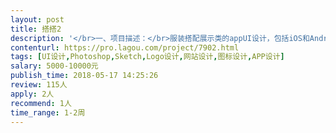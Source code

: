 ```yaml
---                
layout: post       
title: 搭搭2           
description: '</br>一、项目描述：</br>服装搭配展示类的appUI设计，包括iOS和Android两端，针对群体为在校大学生。</br></br>二、UI设计要素</br>1.用户群为在校大学生;</br>2.整体UI干净，有特点。</br>3.Logo扁平化，有助于之后定制T恤等。</br></br>三、可参考产品：</br>无</br></br>四、人员要求：</br>1.设计实力扎实,不拘一格。</br>2.对AppUI设计有独到的想法。</br>3.对制图软件熟练使用。</br>'     
contenturl: https://pro.lagou.com/project/7902.html      
tags: [UI设计,Photoshop,Sketch,Logo设计,网站设计,图标设计,APP设计]            
salary: 5000-10000元          
publish_time: 2018-05-17 14:25:26         
review: 115人                   
apply: 2人                   
recommend: 1人                   
time_range: 1-2周              
---                 
```

